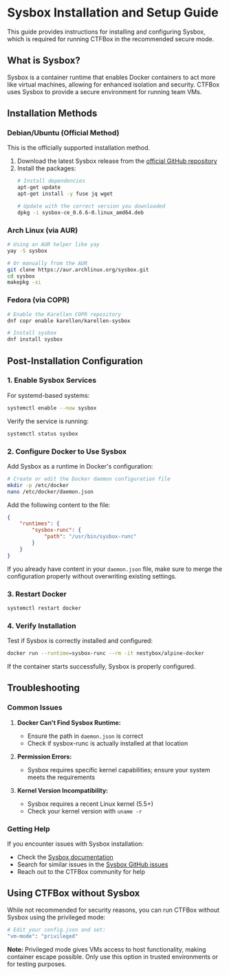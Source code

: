 # Sysbox Installation and Setup Guide

This guide provides instructions for installing and configuring Sysbox, which is required for running CTFBox in the recommended secure mode.

## What is Sysbox?

Sysbox is a container runtime that enables Docker containers to act more like virtual machines, allowing for enhanced isolation and security. CTFBox uses Sysbox to provide a secure environment for running team VMs.

## Installation Methods

### Debian/Ubuntu (Official Method)

This is the officially supported installation method.

1. Download the latest Sysbox release from the [official GitHub repository](https://github.com/nestybox/sysbox/releases)
2. Install the packages:
   ```bash
   # Install dependencies
   apt-get update
   apt-get install -y fuse jq wget
   
   # Update with the correct version you downloaded
   dpkg -i sysbox-ce_0.6.6-0.linux_amd64.deb
   ```

### Arch Linux (via AUR)

```bash
# Using an AUR helper like yay
yay -S sysbox

# Or manually from the AUR
git clone https://aur.archlinux.org/sysbox.git
cd sysbox
makepkg -si
```

### Fedora (via COPR)

```bash
# Enable the Karellen COPR repository
dnf copr enable karellen/karellen-sysbox

# Install sysbox
dnf install sysbox
```

## Post-Installation Configuration

### 1. Enable Sysbox Services

For systemd-based systems:
```bash
systemctl enable --now sysbox
```

Verify the service is running:
```bash
systemctl status sysbox
```

### 2. Configure Docker to Use Sysbox

Add Sysbox as a runtime in Docker's configuration:

```bash
# Create or edit the Docker daemon configuration file
mkdir -p /etc/docker
nano /etc/docker/daemon.json
```

Add the following content to the file:
```json
{
    "runtimes": {
        "sysbox-runc": {
            "path": "/usr/bin/sysbox-runc"
        }
    }
}
```

If you already have content in your `daemon.json` file, make sure to merge the configuration properly without overwriting existing settings.

### 3. Restart Docker

```bash
systemctl restart docker
```

### 4. Verify Installation

Test if Sysbox is correctly installed and configured:

```bash
docker run --runtime=sysbox-runc --rm -it nestybox/alpine-docker
```

If the container starts successfully, Sysbox is properly configured.

## Troubleshooting

### Common Issues

1. **Docker Can't Find Sysbox Runtime:**
   - Ensure the path in `daemon.json` is correct
   - Check if sysbox-runc is actually installed at that location

2. **Permission Errors:**
   - Sysbox requires specific kernel capabilities; ensure your system meets the requirements

3. **Kernel Version Incompatibility:**
   - Sysbox requires a recent Linux kernel (5.5+)
   - Check your kernel version with `uname -r`

### Getting Help

If you encounter issues with Sysbox installation:
- Check the [Sysbox documentation](https://github.com/nestybox/sysbox/tree/master/docs)
- Search for similar issues in the [Sysbox GitHub issues](https://github.com/nestybox/sysbox/issues)
- Reach out to the CTFBox community for help

## Using CTFBox without Sysbox

While not recommended for security reasons, you can run CTFBox without Sysbox using the privileged mode:

```bash
# Edit your config.json and set:
"vm-mode": "privileged"
```

**Note:** Privileged mode gives VMs access to host functionality, making container escape possible. Only use this option in trusted environments or for testing purposes.
